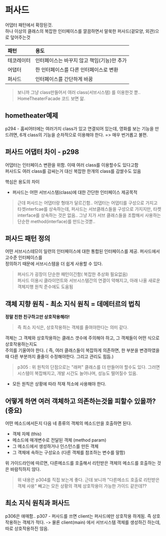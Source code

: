 # 퍼사드

어댑터 패턴에서 확장된것.  
하나 이상의 클래스의 복잡한 인터페이스를 깔끔하면서 말쑥한 퍼사드(겉모양, 외관)으로 덮어주는것

| 패턴       | 용도                                       |
| :--------- | :----------------------------------------- |
| 테코레이터 | 인터페이스는 바꾸지 않고 책임(기능)만 추가 |
| 어댑터     | 한 인터페이스를 다른 인터페이스로 변환     |
| 퍼사드     | 인터페이스를 간단하게 바꿈                 |

> 보니까 그냥 class만들어서 여러 class(서브시스템) 를 이용한것 뿐.. 
> HomeTheaterFacade 코드 보면 앎.

## hometheater예제

p294 - 홈씨어터에는 여러가지 class가 있고 연결되어 있는데, 영화를 보는 기능을 만드려면, 6개 class의 
기능을 순차적으로 이용해야 한다. => 매우 번거롭고 불편.

## 퍼사드 어댑터 차이 - p298

어댑터는 인터페이스 변환을 위함. 이때 여러 class를 이용할수도 있다고함  
퍼사드도 여러 class를 감싸는거 대신 복잡한 한개의 class를 감쌀수도 있음  
  
핵심은 용도의 차이
- 퍼사드는 어떤 서브시스템(class)에 대한 간단한 인터페이스 제공목적

> 근데 퍼사드는 어댑터랑 형태가 달르긴함.. 
> 어댑터는 어댑티를 구성으로 가지고 타겟interfcae를 상속하는데, 
> 퍼사드는 서브클래스들을 구성으로 가지지만, 타켓 interface를 상속하는 것은 없음.. 그냥 지가 
> 서브 클래스들을 조합해서 사용하는 단순한 method(interface)를 만드는것뿐..

## 퍼사드 패턴 정의

어떤 서브시스테므이 일련의 인터페이스에 대한 통합된 인터페이스를 제공. 퍼사드에서 고수준 인터페이스를   
정의하기 때문에 서브시스템을 더 쉽게 사용할 수 있다. 

> 퍼사드가 굉장이 단순한 패턴이긴함( 복잡한 추상화 필요없음)  
> 퍼사드 이용시 클라이언트와 서브시스템간의 연결이 약해지고, 아래 나올 새로운 객체지행 원칙 준수에도 도움됨

## 객체 지향 원칙 - 최소 지식 원칙 = 데메터르의 법칙

**정말 친한 친구하고만 상호작용해라!**

> 즉 최소 지식은, 상호작용하는 객체를 줄여야한다는 의미 같다. 

객체는 그 객체와 상호작용하는 클래스 갯수에 주의해야 하고, 그 객체들이 어떤 식으로 상호작용하는지도  
주의를 기울여야 한다.
( 즉, 여러 클래스들이 복잡하게 의존하면, 한 부분을 변경하였을때 다른 부분까지 줄줄이 수정해야한다. 
그리고 관리도 힘듬.)

> p305 : 위 원칙의 단점으로는 "래퍼" 클래스를 더 만들어야 할수도 있다. 
> 그러면 시스템이 복잡해지고, 개발 시간도 늘어나며, 성능도 떨어질수 있음.

- 모든 원칙은 상황에 따라 적재 적소에 사용해야 한다.   

## 어떻게 하면 여러 객체하고 의존하는것을 피할수 있을까? (중요)

어떤 메소드에서든지 다음 네 종류의 객체의 메소드만을 호출하면 된다. 
- 객체 자체 (this)
- 메소드에 매개변수로 전달된 객체 (method param)
- 그 메소드에서 생성하거나 인스턴스를 만든 객체 
- 그 객체에 속하는 구성요소 (다른 객체를 참조하는 변수를 말함)

위 가이드라인에 따르면, 다른메소드를 호출해서 리턴받은 객체의 메소드를 호출하는 것은 바람직하지 않다.

> 위 내용은 p304를 직접 보는게 좋다.
> 근데 보니까 "다른메소드 호출로 리턴받은 객체 사용" 빼고는 모든 상황의 객체 상호작용이 가능한 가이드 같은데??


## 최소 지식 원칙과 퍼사드

p306은 애매함..
p307 - 퍼사드를 쓰면 client는 퍼사드에만 상호작용 하게됨. 즉 상호작용하는 객체가 적다.
-> 물론 client(main) 에서 서브시스템 객체를 생성하긴 하는데, 따로 상호작용하진 않음.
